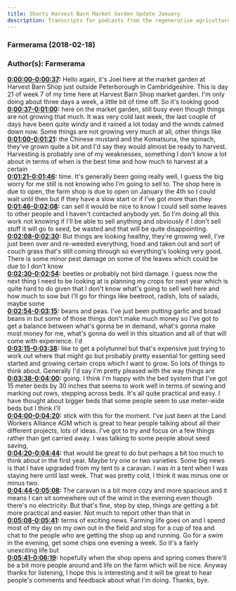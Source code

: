 ```yaml
---
title: Shorts Harvest Barn Market Garden Update January
description: Transcripts for podcasts from the regenerative agriculture space. Search and find episodes and timestamps.
---
```


### Farmerama  (2018-02-18)  
### Author(s): Farmerama  

**[0:00:00-0:00:37](https://soundcloud.com/farmerama-radio/shorts-harvest-barn-market-garden-update#t=0:00:00):**  Hello again, it's Joel here at the market garden at Harvest Barn Shop just outside Peterborough  in Cambridgeshire. This is day 21 of week 7 of my time here at Harvest Barn Shop market  garden. I'm only doing about three days a week, a little bit of time off. So it's looking good  
**[0:00:37-0:01:00](https://soundcloud.com/farmerama-radio/shorts-harvest-barn-market-garden-update#t=0:00:37):**  here on the market garden, still busy even though things are not growing that much. It was very cold  last week, the last couple of days have been quite windy and it rained a lot today and the  winds calmed down now. Some things are not growing very much at all, other things like  
**[0:01:00-0:01:21](https://soundcloud.com/farmerama-radio/shorts-harvest-barn-market-garden-update#t=0:01:00):**  the Chinese mustard and the Komatsuna, the spinach, they've grown quite a bit and I'd say  they would almost be ready to harvest. Harvesting is probably one of my weaknesses, something I  don't know a lot about in terms of when is the best time and how much to harvest at a certain  
**[0:01:21-0:01:46](https://soundcloud.com/farmerama-radio/shorts-harvest-barn-market-garden-update#t=0:01:21):**  time. It's generally been going really well, I guess the big worry for me still is not knowing  who I'm going to sell to. The shop here is due to open, the farm shop is due to open on January  the 4th so I could wait until then but if they have a slow start or if I've got more than they  
**[0:01:46-0:02:08](https://soundcloud.com/farmerama-radio/shorts-harvest-barn-market-garden-update#t=0:01:46):**  can sell it would be nice to know I could sell some leaves to other people and I haven't contacted  anybody yet. So I'm doing all this work not knowing if I'll be able to sell anything and  obviously if I don't sell stuff it will go to seed, be wasted and that will be quite disappointing.  
**[0:02:08-0:02:30](https://soundcloud.com/farmerama-radio/shorts-harvest-barn-market-garden-update#t=0:02:08):**  But things are looking healthy, they're growing well, I've just been over and re-weeded everything,  hoed and taken out and sort of couch grass that's still coming through so everything's looking very  good. There is some minor pest damage on some of the leaves which could be due to I don't know  
**[0:02:30-0:02:54](https://soundcloud.com/farmerama-radio/shorts-harvest-barn-market-garden-update#t=0:02:30):**  beetles or probably not bird damage. I guess now the next thing I need to be looking at is planning  my crops for next year which is quite hard to do given that I don't know what's going to sell well  here and how much to sow but I'll go for things like beetroot, radish, lots of salads, maybe some  
**[0:02:54-0:03:15](https://soundcloud.com/farmerama-radio/shorts-harvest-barn-market-garden-update#t=0:02:54):**  beans and peas. I've just been putting garlic and broad beans in but some of those things don't make  much money so I've got to get a balance between what's gonna be in demand, what's gonna make most  money for me, what's gonna do well in this situation and all of that will come with experience. I'd  
**[0:03:15-0:03:38](https://soundcloud.com/farmerama-radio/shorts-harvest-barn-market-garden-update#t=0:03:15):**  like to get a polytunnel but that's expensive just trying to work out where that might go but  probably pretty essential for getting seed started and growing certain crops which I want to grow.  So lots of things to think about. Generally I'd say I'm pretty pleased with the way things are  
**[0:03:38-0:04:00](https://soundcloud.com/farmerama-radio/shorts-harvest-barn-market-garden-update#t=0:03:38):**  going. I think I'm happy with the bed system that I've got 15 meter beds by 30 inches that seems to  work well in terms of sowing and marking out rows, stepping across beds. It's all quite practical and  easy. I have thought about bigger beds that some people seem to use meter-wide beds but I think I'll  
**[0:04:00-0:04:20](https://soundcloud.com/farmerama-radio/shorts-harvest-barn-market-garden-update#t=0:04:00):**  stick with this for the moment. I've just been at the Land Workers Alliance AGM which is great to  hear people talking about all their different projects, lots of ideas. I've got to try and focus  on a few things rather than get carried away. I was talking to some people about seed saving,  
**[0:04:20-0:04:44](https://soundcloud.com/farmerama-radio/shorts-harvest-barn-market-garden-update#t=0:04:20):**  that would be great to do but perhaps a bit too much to think about in the first year. Maybe try  one or two varieties. Some big news is that I have upgraded from my tent to a caravan. I was in a tent  when I was staying here until last week. That was pretty cold, I think it was minus one or minus two.  
**[0:04:44-0:05:08](https://soundcloud.com/farmerama-radio/shorts-harvest-barn-market-garden-update#t=0:04:44):**  The caravan is a bit more cozy and more spacious and it means I can sit somewhere out of the  wind in the evening even though there's no electricity. But that's fine, step by step,  things are getting a bit more practical and easier. Not much to report other than that in  
**[0:05:08-0:05:41](https://soundcloud.com/farmerama-radio/shorts-harvest-barn-market-garden-update#t=0:05:08):**  terms of exciting news. Farming life goes on and I spend most of my day on my own out in the field  and stop for a cup of tea and chat to the people who are getting the shop up and running. Go for a  swim in the evening, get some chips one evening a week. So it's a fairly unexciting life but  
**[0:05:41-0:06:19](https://soundcloud.com/farmerama-radio/shorts-harvest-barn-market-garden-update#t=0:05:41):**  hopefully when the shop opens and spring comes there'll be a bit more people around and life  on the farm which will be nice. Anyway thanks for listening, I hope this is interesting and  it will be great to hear people's comments and feedback about what I'm doing. Thanks, bye.  